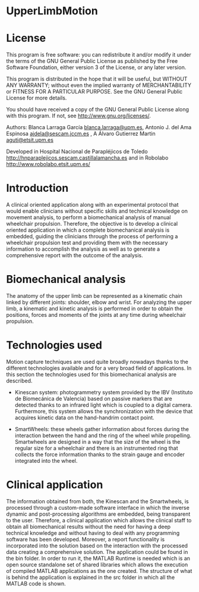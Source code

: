 # UpperLimbMotion

License
========
This program is free software: you can redistribute it and/or modify it under the terms of the GNU General Public License as published by the Free Software Foundation, either version 3 of the License, or any later version.

This program is distributed in the hope that it will be useful, but WITHOUT ANY WARRANTY; without even the implied warranty of MERCHANTABILITY or FITNESS FOR A PARTICULAR PURPOSE. See the GNU General Public License for more details.

You should have received a copy of the GNU General Public License along with this program.  If not, see <http://www.gnu.org/licenses/>.

Authors: Blanca Larraga García <blanca.larraga@upm.es>, 
         Antonio J. del Ama Espinosa <ajdela@sescam.jccm.es> , A
	 Álvaro Gutierrez Martin <aguti@etsit.upm.es>

Developed in Hospital Nacional de Parapléjicos de Toledo <http://hnparaplejicos.sescam.castillalamancha.es>  and in Robolabo <http://www.robolabo.etsit.upm.es/> 

Introduction
==============

A clinical oriented application along with an experimental protocol that would enable clinicians without specific skills and technical knowledge on movement analysis, to perform a biomechanical analysis of manual wheelchair propulsion. Therefore, the objective is to develop a clinical oriented application in which a complete biomechanical analysis is embedded, guiding the clinicians through the process of performing a wheelchair propulsion test and providing them with the necessary information to accomplish the analysis as well as to generate a comprehensive report with the outcome of the analysis. 

Biomechanical analysis
=======================
The anatomy of the upper limb can be represented as a kinematic chain linked by different joints: shoulder, elbow and wrist. For analyzing the upper limb, a kinematic and kinetic analysis is performed in order to obtain the positions, forces and moments of the joints at any time during wheelchair propulsion. 

Technologies used
====================
Motion capture techniques are used quite broadly nowadays thanks to the different technologies available and for a very broad field of applications. In this section the technologies used for this biomechanical analysis are described.

* Kinescan system: photogrammetry system provided by the IBV (Instituto de Biomecánica de Valencia) based on passive markers that are detected thanks to an infrared light which is coupled to a digital camera. Furthermore, this system allows the synchronization with the device that acquires kinetic data on the hand-handrim contact point.

* SmartWheels: these wheels gather information about forces during the interaction between the hand and the ring of the wheel while propelling. Smartwheels are designed in a way that the size of the wheel is the regular size for a wheelchair and there is an instrumented ring that collects the force information thanks to the strain gauge and encoder integrated into the wheel.

Clinical application
=====================
The information obtained from both, the Kinescan and the Smartwheels, is processed through a custom-made software interface in which the inverse dynamic and post-processing algorithms are embedded, being transparent to the user. Therefore, a clinical application which allows the clinical staff to obtain all biomechanical results without the need for having a deep technical knowledge and without having to deal with any programming software has been developed. Moreover, a report functionality is incorporated into the solution based on the interaction with the processed data creating a comprehensive solution.
The application could be found in the bin folder. In order to run it, the MATLAB Runtime is needed which is an open source standalone set of shared libraries which allows the execution of compiled MATLAB applications as the one created. The structure of what is behind the application is explained in the src folder in which all the MATLAB code is shown.
